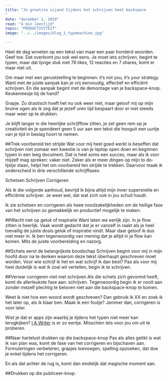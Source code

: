 ```yaml
---
title: "Je grootste vijand tijdens het schrijven heet backspace
"
date: "december 1, 2019"
read: "4 min leestijd"
topic: "PRODUCTIVITEIT"
image: "../../images/blog_1_typemachine.jpg"

---
```

Heel de dag wroeten op een tekst van maar een paar honderd woorden. Geef toe. Dat overkomt jou ook wel eens. Je moet iets schrijven, begint te typen, maar dat lijvige stuk met 78 likes, 12 reacties en 7 shares, komt er maar niet uit.

Om maar met een geruststelling te beginnen: it’s not you, it’s your strategy. Want met de juiste aanpak kan je vrij eenvoudig, effectief en efficiënt schrijven. En die aanpak begint met de demontage van je backspace-knop. Keukenmesje bij de hand?

 Grapje. Zo drastisch hoeft het nu ook weer niet, maar geloof mij op mijn bruine ogen als ik zeg dat je jezelf uren tijd bespaart door er niet steeds maar weer op te drukken.

Je blijft langer in die heerlijke schrijfflow zitten, je zet geen rem op je creativiteit én je spendeert geen 5 uur aan een tekst die hooguit een uurtje van je tijd in beslag hoort te nemen.

##Trek voorbereid ten strijde
Wat voor mij heel goed werkt is beseffen dat schrijven niet zomaar een kwestie is van je laptop open doen en beginnen typen in een leeg document. Dat is heel soms een succes, maar als ik voor mijzelf mag spreken: vaker niet. Zeker als er meer dingen op mijn to do-lijstje staan, helpt het om voorbereid ten strijde te trekken. Daarvoor maak ik onderscheid in drie verschillende schrijffases:

Schetsen
Schrijven
Corrigeren

Als ik die volgorde aanhoud, bevrijd ik bijna altijd mijn inner supersnelle en efficiënte schrijver.  Je weet wel, dat wat zich ook in jou schuil houdt.

Ik zie schetsen en corrigeren als twee noodzakelijkheden om de heilige fase van het schrijven zo gemakkelijk en productief mogelijk te maken.

##Wacht niet op geluk of inspiratie
Want laten we eerlijk zijn. In je flow zitten is heerlijk. Vaak wordt gedacht dat je er vanzelf in raakt als je heel toevallig de juiste dosis geluk of inspiratie vindt. Maar daar geloof ik dus niet meer in. Ik ben tegenwoordig van mening dat je altijd in je flow kan komen. Mits de juiste voorbereiding en nazorg.  

##Schets eerst de belangrijkste boodschap
Schrijven begint voor mij in mijn hoofd door na te denken waarom deze tekst überhaupt geschreven moet worden. Voor wie schrijf ik het en wat schrijf ik dan best? Pas als voor mij heel duidelijk is wat ik zoal wil vertellen, begin ik te schrijven.

##Verwar corrigeren niet met schrijven
Als die schets zich gevormd heeft, komt de allerleukste fase aan: schrijven. Tegenwoordig begin ik er nooit aan zonder mezelf plechtig te beloven niet aan die backspace-knop te komen.

Weet ik niet hoe een woord wordt geschreven? Dan gebruik ik XX en zoek ik het later op, als ik klaar ben. Maak ik een foutje? Jammer dan, corrigeren is voor later.  

Wist je dat er apps zijn waarbij je tijdens het typen niet meer kan terugkijken? [I A Writer](https://ia.net/writer)  is er zo eentje. Misschien iets voor jou om uit te proberen.

##Naar hartelust  drukken op die backspace-knop
Pas als alles getikt is wat ik van plan was, komt de fase van het corrigeren en bijschaven aan. Formuleringen verbeteren, grapjes toevoegen, spelling opzoeken, dat doe je enkel tijdens het corrigeren.

En als dat achter de rug is, komt dan eindelijk dat magische moment aan.

##Drukken op die publiceer-knop.
